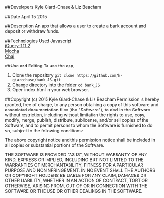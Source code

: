 ##Developers
Kyle Giard-Chase & Liz Beacham

##Date
April 15 2015


##Description
An app that allows a user to create a bank account and deposit or withdraw funds.

##Technologies Used
Javascript <br>
<a href='https://jquery.com/download/'>jQuery-1.11.2</a> <br>
<a href='http://mochajs.org/'>Mocha</a> <br>
<a href='http://chaijs.com/'>Chai</a>


##Use and Editing
To use the app, <br>
1. Clone the repository `git clone https://github.com/k-giardchase/bank_JS.git` <br>
2. Change directory into the folder `cd bank_JS` <br>
3. Open index.html in your web browser.


##Copyright (c) 2015 Kyle Giard-Chase & Liz Beacham
Permission is hereby granted, free of charge, to any person obtaining a copy
of this software and associated documentation files (the "Software"), to deal
in the Software without restriction, including without limitation the rights
to use, copy, modify, merge, publish, distribute, sublicense, and/or sell
copies of the Software, and to permit persons to whom the Software is
furnished to do so, subject to the following conditions:

The above copyright notice and this permission notice shall be included in
all copies or substantial portions of the Software.

THE SOFTWARE IS PROVIDED "AS IS", WITHOUT WARRANTY OF ANY KIND, EXPRESS OR
IMPLIED, INCLUDING BUT NOT LIMITED TO THE WARRANTIES OF MERCHANTABILITY,
FITNESS FOR A PARTICULAR PURPOSE AND NONINFRINGEMENT. IN NO EVENT SHALL THE
AUTHORS OR COPYRIGHT HOLDERS BE LIABLE FOR ANY CLAIM, DAMAGES OR OTHER
LIABILITY, WHETHER IN AN ACTION OF CONTRACT, TORT OR OTHERWISE, ARISING FROM,
OUT OF OR IN CONNECTION WITH THE SOFTWARE OR THE USE OR OTHER DEALINGS IN
THE SOFTWARE.
